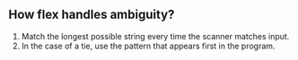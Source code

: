 ## How flex handles ambiguity?

1. Match the longest possible string every time the scanner matches input.
2. In the case of a tie, use the pattern that appears first in the program.
